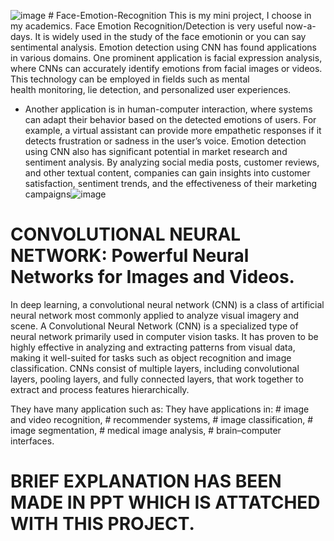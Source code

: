 ![image](https://github.com/abhishek7673/Face-Emotion-Recognition/assets/98072917/cc496e4c-6e49-4b26-ab40-a53d9b934f1c) # Face-Emotion-Recognition
This is my mini project, I choose in my academics. Face Emotion Recognition/Detection is very useful now-a-days. It is widely used in the study of the face emotionin or you can say sentimental analysis.
Emotion detection using CNN has found applications in various domains. One prominent application is facial expression analysis, where CNNs can accurately identify emotions from facial images or videos. This technology can be employed in fields such as mental health monitoring, lie detection, and personalized user experiences.
* Another application is in human-computer interaction, where systems can adapt their behavior based on the detected emotions of users. For example, a virtual assistant can provide more empathetic responses if it detects frustration or sadness in the user’s voice.
Emotion detection using CNN also has significant potential in market research and sentiment analysis. By analyzing social media posts, customer reviews, and other textual content, companies can gain insights into customer satisfaction, sentiment trends, and the effectiveness of their marketing campaigns![image](https://github.com/abhishek7673/Face-Emotion-Recognition/assets/98072917/12174191-ae84-45e1-8dc4-f6cc816d98c7)
# CONVOLUTIONAL NEURAL NETWORK: Powerful Neural Networks for Images and Videos.
In deep learning, a convolutional neural network (CNN) is a class of artificial neural network most commonly applied to analyze visual imagery and scene. A Convolutional Neural Network (CNN) is a specialized type of neural network primarily used in computer vision tasks. It has proven to be highly effective in analyzing and extracting patterns from visual data, making it well-suited for tasks such as object recognition and image classification. CNNs consist of multiple layers, including convolutional layers, pooling layers, and fully connected layers, that work together to extract and process features hierarchically.

 They have many application such as: They have applications in:
         # image and video recognition,
         # recommender systems,
         # image classification,
         # image segmentation,
         # medical image analysis,
         # brain–computer interfaces.

# BRIEF EXPLANATION HAS BEEN MADE IN PPT WHICH IS ATTATCHED WITH THIS PROJECT.
